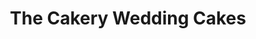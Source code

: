 ---
title: "The Cakery Wedding Cakes"
url: /leamington-spa/the-cakery-wedding-cakes/
shop: Bäckerei
---